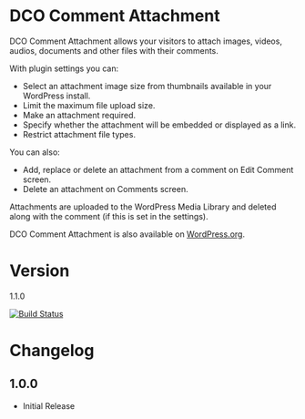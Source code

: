 # DCO Comment Attachment

DCO Comment Attachment allows your visitors to attach images, videos, audios, documents and other files with their comments.

With plugin settings you can:
- Select an attachment image size from thumbnails available in your WordPress install.
- Limit the maximum file upload size.
- Make an attachment required.
- Specify whether the attachment will be embedded or displayed as a link.
- Restrict attachment file types.

You can also:
- Add, replace or delete an attachment from a comment on Edit Comment screen.
- Delete an attachment on Comments screen.

Attachments are uploaded to the WordPress Media Library and deleted along with the comment (if this is set in the settings).

DCO Comment Attachment is also available on [WordPress.org](https://wordpress.org/plugins/dco-comment-attachment/).

# Version
1.1.0

[![Build Status](https://travis-ci.org/yadenis/DCO-Comment-Attachment.svg?branch=dev)](https://travis-ci.org/yadenis/DCO-Comment-Attachment)

# Changelog
## 1.0.0
- Initial Release